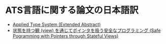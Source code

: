 # ATS言語に関する論文の日本語訳

* [Applied Type System (Extended Abstract)](ATS-types03/ATS-types03-ja.pdf)
* [状態を持つ観 (view) を通じてポインタを扱う安全なプログラミング (Safe Pogramming with Pointers through Stateful Views)](SPPSV-padl05/SPPSV-padl05.md)
